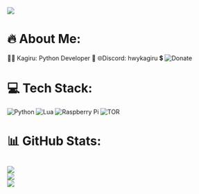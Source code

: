 [![](https://visitcount.itsvg.in/api?id=HWYkagiru&icon=5&color=1)](https://visitcount.itsvg.in/api?id=HWYkagiru&icon=5&color=1)
---
# 🔥 About Me:
👨‍💻️ Kagiru: Python Developer 🐍
🌐Discord:  hwykagiru
💲 ![Donate](https://ko-fi.com/kagiru)


# 💻 Tech Stack:
![Python](https://img.shields.io/badge/python-3670A0?style=flat-square&logo=python&logoColor=ffdd54) ![Lua](https://img.shields.io/badge/lua-3670A0?style=flat-square&logo=lua&logoColor=2C2F65) ![Raspberry Pi](https://img.shields.io/badge/-RaspberryPi-C51A4A?style=flat-square&logo=Raspberry-Pi) ![TOR](https://img.shields.io/badge/tor-%237E4798.svg?style=flat-square&logo=tor-project&logoColor=white)
# 📊 GitHub Stats:
![](https://github-readme-stats.vercel.app/api?username=HWYkagiru&theme=onedark&hide_border=false&include_all_commits=true&count_private=false)<br/>
![](https://github-readme-streak-stats.herokuapp.com/?user=HWYkagiru&theme=onedark&hide_border=false)<br/>
![](https://github-readme-stats.vercel.app/api/top-langs/?username=HWYkagiru&theme=onedark&hide_border=false&include_all_commits=true&count_private=false&layout=compact)
---
